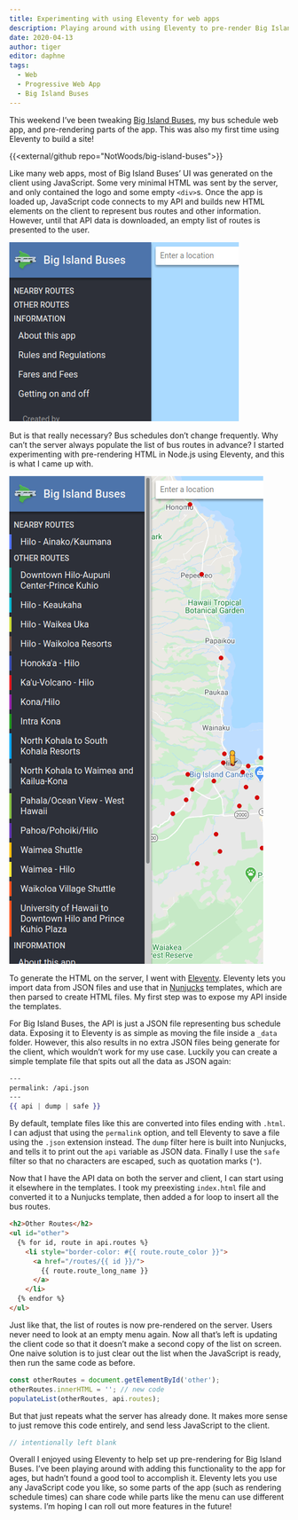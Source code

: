 ```yaml
---
title: Experimenting with using Eleventy for web apps
description: Playing around with using Eleventy to pre-render Big Island Buses
date: 2020-04-13
author: tiger
editor: daphne
tags:
  - Web
  - Progressive Web App
  - Big Island Buses
---
```


This weekend I’ve been tweaking [Big Island Buses](/projects/big-island-buses/), my bus schedule web app, and pre-rendering parts of the app. This was also my first time using Eleventy to build a site!

{{<external/github repo="NotWoods/big-island-buses">}}

Like many web apps, most of Big Island Buses’ UI was generated on the client using JavaScript. Some very minimal HTML was sent by the server, and only contained the logo and some empty `<div>`s. Once the app is loaded up, JavaScript code connects to my API and builds new HTML elements on the client to represent bus routes and other information. However, until that API data is downloaded, an empty list of routes is presented to the user.

![Sidebar menu with no routes displayed](empty_menu.png)

But is that really necessary? Bus schedules don’t change frequently. Why can’t the server always populate the list of bus routes in advance? I started experimenting with pre-rendering HTML in Node.js using Eleventy, and this is what I came up with.

![Sidebar menu displaying routes](populated_menu.png)

To generate the HTML on the server, I went with [Eleventy](https://www.11ty.dev/). Eleventy lets you import data from JSON files and use that in [Nunjucks](https://mozilla.github.io/nunjucks/) templates, which are then parsed to create HTML files. My first step was to expose my API inside the templates.

For Big Island Buses, the API is just a JSON file representing bus schedule data. Exposing it to Eleventy is as simple as moving the file inside a `_data` folder. However, this also results in no extra JSON files being generate for the client, which wouldn’t work for my use case. Luckily you can create a simple template file that spits out all the data as JSON again:

```handlebars
---
permalink: /api.json
---
{{ api | dump | safe }}
```

By default, template files like this are converted into files ending with `.html`. I can adjust that using the `permalink` option, and tell Eleventy to save a file using the `.json` extension instead. The `dump` filter here is built into Nunjucks, and tells it to print out the `api` variable as JSON data. Finally I use the `safe` filter so that no characters are escaped, such as quotation marks (`"`).

Now that I have the API data on both the server and client, I can start using it elsewhere in the templates. I took my preexisting `index.html` file and converted it to a Nunjucks template, then added a for loop to insert all the bus routes.

```html
<h2>Other Routes</h2>
<ul id="other">
  {% for id, route in api.routes %}
    <li style="border-color: #{{ route.route_color }}">
      <a href="/routes/{{ id }}/">
        {{ route.route_long_name }}
      </a>
    </li>
  {% endfor %}
</ul>
```

Just like that, the list of routes is now pre-rendered on the server. Users never need to look at an empty menu again. Now all that’s left is updating the client code so that it doesn’t make a second copy of the list on screen. One naive solution is to just clear out the list when the JavaScript is ready, then run the same code as before.

```js {hl_lines=[2]}
const otherRoutes = document.getElementById('other');
otherRoutes.innerHTML = ''; // new code
populateList(otherRoutes, api.routes);
```

But that just repeats what the server has already done. It makes more sense to just remove this code entirely, and send less JavaScript to the client.

```js
// intentionally left blank
```

Overall I enjoyed using Eleventy to help set up pre-rendering for Big Island Buses. I’ve been playing around with adding this functionality to the app for ages, but hadn’t found a good tool to accomplish it. Eleventy lets you use any JavaScript code you like, so some parts of the app (such as rendering schedule times) can share code while parts like the menu can use different systems. I’m hoping I can roll out more features in the future!
